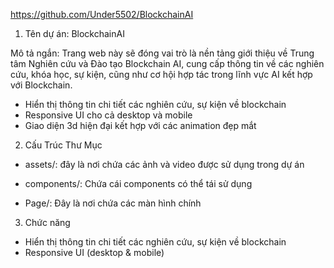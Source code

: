 https://github.com/Under5502/BlockchainAI

1. Tên dự án: BlockchainAI

Mô tả ngắn: Trang web này sẽ đóng vai trò là nền tảng giới thiệu về Trung tâm Nghiên cứu và Đào tạo Blockchain AI, cung cấp thông tin về các nghiên cứu, khóa học, sự kiện, cũng như cơ hội hợp tác trong lĩnh vực AI kết hợp với Blockchain.

- Hiển thị thông tin chi tiết các nghiên cứu, sự kiện về blockchain
- Responsive UI cho cả desktop và mobile
- Giao diện 3d hiện đại kết hợp với các animation đẹp mắt

2. Cấu Trúc Thư Mục

- assets/: đây là nơi chứa các ảnh và video được sử dụng trong dự án

- components/: Chứa cái components có thể tái sử dụng

- Page/: Đây là nơi chứa các màn hình chính

3. Chức năng

- Hiển thị thông tin chi tiết các nghiên cứu, sự kiện về blockchain
- Responsive UI (desktop & mobile)
